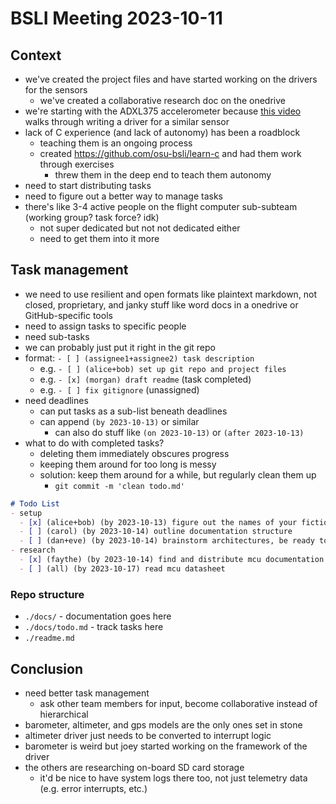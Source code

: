 # BSLI Meeting 2023-10-11

## Context
- we've created the project files and have started working on the drivers for the sensors
    - we've created a collaborative research doc on the onedrive
- we're starting with the ADXL375 accelerometer because [this video](https://www.youtube.com/watch?v=_JQAve05o_0) walks through writing a driver for a similar sensor
- lack of C experience (and lack of autonomy) has been a roadblock
    - teaching them is an ongoing process
    - created https://github.com/osu-bsli/learn-c and had them work through exercises
        - threw them in the deep end to teach them autonomy
- need to start distributing tasks
- need to figure out a better way to manage tasks
- there's like 3-4 active people on the flight computer sub-subteam (working group? task force? idk)
    - not super dedicated but not not dedicated either
    - need to get them into it more

## Task management
- we need to use resilient and open formats like plaintext markdown, not closed, proprietary, and janky stuff like word docs in a onedrive or GitHub-specific tools
- need to assign tasks to specific people
- need sub-tasks
- we can probably just put it right in the git repo
- format: `- [ ] (assignee1+assignee2) task description`
    - e.g. `- [ ] (alice+bob) set up git repo and project files`
    - e.g. `- [x] (morgan) draft readme` (task completed)
    - e.g. `- [ ] fix gitignore` (unassigned)
- need deadlines
    - can put tasks as a sub-list beneath deadlines
    - can append `(by 2023-10-13)` or similar
        - can also do stuff like `(on 2023-10-13)` or `(after 2023-10-13)`
- what to do with completed tasks?
    - deleting them immediately obscures progress
    - keeping them around for too long is messy
    - solution: keep them around for a while, but regularly clean them up
        - `git commit -m 'clean todo.md'`

```md
# Todo List
- setup
  - [x] (alice+bob) (by 2023-10-13) figure out the names of your fictional teammates (see https://en.wikipedia.org/wiki/Alice_and_Bob)
  - [ ] (carol) (by 2023-10-14) outline documentation structure
  - [ ] (dan+eve) (by 2023-10-14) brainstorm architectures, be ready to discuss
- research
  - [x] (faythe) (by 2023-10-14) find and distribute mcu documentation to everyone
  - [ ] (all) (by 2023-10-17) read mcu datasheet
```

### Repo structure
- `./docs/` - documentation goes here
- `./docs/todo.md` - track tasks here
- `./readme.md`

## Conclusion
- need better task management
    - ask other team members for input, become collaborative instead of hierarchical
- barometer, altimeter, and gps models are the only ones set in stone
- altimeter driver just needs to be converted to interrupt logic
- barometer is weird but joey started working on the framework of the driver
- the others are researching on-board SD card storage
    - it'd be nice to have system logs there too, not just telemetry data (e.g. error interrupts, etc.)
